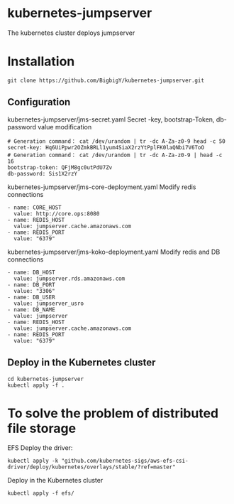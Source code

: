# kubernetes-jumpserver
The kubernetes cluster deploys jumpserver


# Installation
```
git clone https://github.com/BigbigY/kubernetes-jumpserver.git
```

## Configuration

kubernetes-jumpserver/jms-secret.yaml
Secret -key, bootstrap-Token, db-password value modification
```
# Generation command： cat /dev/urandom | tr -dc A-Za-z0-9 head -c 50
secret-key: Hq6UiPpwr2OZmkBRLl1yum4SiaX2rzYtPplFK0laQNbi7V6ToO
# Generation command： cat /dev/urandom | tr -dc A-Za-z0-9 | head -c 16
bootstrap-token: QFjM8gc0utPdU7Zv
db-password: Sis1X2rzY
```
kubernetes-jumpserver/jms-core-deployment.yaml
Modify redis connections
```
- name: CORE_HOST
  value: http://core.ops:8080
- name: REDIS_HOST
  value: jumpserver.cache.amazonaws.com
- name: REDIS_PORT
  value: "6379"
```

kubernetes-jumpserver/jms-koko-deployment.yaml
Modify redis and DB connections
```
- name: DB_HOST
  value: jumpserver.rds.amazonaws.com
- name: DB_PORT
  value: "3306"
- name: DB_USER
  value: jumpserver_usro
- name: DB_NAME
  value: jumpserver
- name: REDIS_HOST
  value: jumpserver.cache.amazonaws.com
- name: REDIS_PORT
  value: "6379" 
```

## Deploy in the Kubernetes cluster
```
cd kubernetes-jumpserver
kubectl apply -f .
```


# To solve the problem of distributed file storage

EFS Deploy the driver:
```
kubectl apply -k "github.com/kubernetes-sigs/aws-efs-csi-driver/deploy/kubernetes/overlays/stable/?ref=master"
```

Deploy in the Kubernetes cluster
```
kubectl apply -f efs/

```
